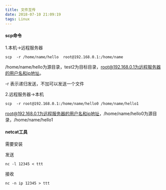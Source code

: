```yaml
---
title: 文件互传
date: 2018-07-10 21:09:19
tags: Linux
---
```

#### scp命令
1.本机->远程服务器

    scp  -r /home/name/hello  root@192.168.0.1:/home/name
/home/name/hello为源目录，test2为目标目录，root@192.168.0.1为远程服务器的用户名和ip地址。

-r 表示递归发送，不加可以发送一个文件

2.远程服务器->本机


    scp  -r root@192.168.0.1:/home/name/hello0 /home/name/hello1
root@192.168.0.1为远程服务器的用户名和ip地址，/home/name/hello0为源目录，/home/name/hello1

#### netcat工具
需要安装

发送

    nc -l 12345 < ttt

接收
    
    nc -n ip 12345 > ttt